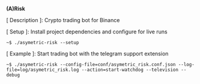 **(A)Risk**

[ Description ]: Crypto trading bot for Binance

[ Setup ]: Install project dependencies and configure for live runs

    ~$ ./asymetric-risk --setup

[ Example ]: Start trading bot with the telegram support extension

    ~$ ./asymetric-risk --config-file=conf/asymetric_risk.conf.json --log-file=log/asymetric_risk.log --action=start-watchdog --television --debug
